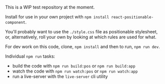 This is a WIP test repository at the moment.

Install for use in your own project with `npm install react-positionable-component`.

You'll probably want to use the `./style.css` file as positionable stylesheet,
or, alternatively, roll your own by looking at which rules are used for what.

For dev work on this code, clone, `npm install` and then to run, `npm run dev`.

Individual `npm run` tasks:

- build the code with `npm run build:pos` or `npm run build:app`
- watch the code with `npm run watch:pos` or `npm run watch:app`
- run a live-server with the `live-server` cli utility
